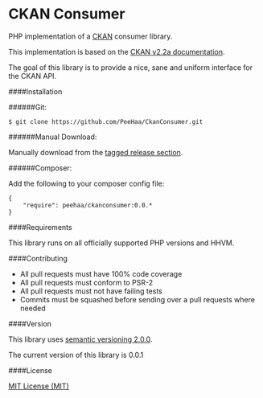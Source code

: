 CKAN Consumer
=============

PHP implementation of a [CKAN][ckan] consumer library.

This implementation is based on the [CKAN v2.2a documentation][docs].

The goal of this library is to provide a nice, sane and uniform interface for the CKAN API.

####Installation

######Git:

    $ git clone https://github.com/PeeHaa/CkanConsumer.git

######Manual Download:

Manually download from the [tagged release section][tagged].

######Composer:

Add the following to your composer config file:

    {
        "require": peehaa/ckanconsumer:0.0.*
    }

####Requirements

This library runs on all officially supported PHP versions and HHVM.

####Contributing

- All pull requests must have 100% code coverage
- All pull requests must conform to PSR-2
- All pull requests must not have failing tests
- Commits must be squashed before sending over a pull requests where needed

####Version

This library uses [semantic versioning 2.0.0][semver].

The current version of this library is 0.0.1

####License

[MIT License (MIT)][mit]

[ckan]: http://ckan.org/
[docs]: http://docs.ckan.org/en/latest/index.html
[tagged]: https://github.com/PeeHaa/CkanConsumer/releases
[semver]: http://semver.org/
[mit]: http://spdx.org/licenses/MIT
